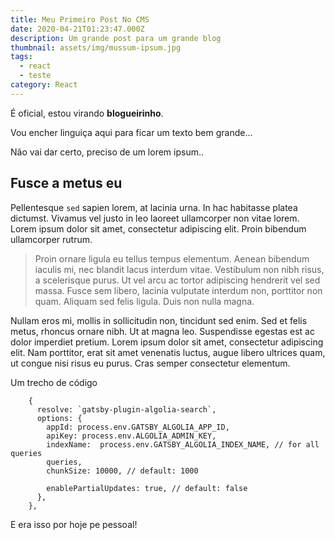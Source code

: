 ```yaml
---
title: Meu Primeiro Post No CMS
date: 2020-04-21T01:23:47.000Z
description: Um grande post para um grande blog
thumbnail: assets/img/mussum-ipsum.jpg
tags:
  - react
  - teste
category: React
---
```

É oficial, estou virando **blogueirinho**.

Vou encher linguiça aqui para ficar um texto bem grande...

Não vai dar certo, preciso de um lorem ipsum..

## Fusce a metus eu

Pellentesque `sed` sapien lorem, at lacinia urna. In hac habitasse platea dictumst. Vivamus vel justo in leo laoreet ullamcorper non vitae lorem. Lorem ipsum dolor sit amet, consectetur adipiscing elit. Proin bibendum ullamcorper rutrum.

> Proin ornare ligula eu tellus tempus elementum. Aenean bibendum iaculis mi, nec blandit lacus interdum vitae. Vestibulum non nibh risus, a scelerisque purus. Ut vel arcu ac tortor adipiscing hendrerit vel sed massa. Fusce sem libero, lacinia vulputate interdum non, porttitor non quam. Aliquam sed felis ligula. Duis non nulla magna.

Nullam eros mi, mollis in sollicitudin non, tincidunt sed enim. Sed et felis metus, rhoncus ornare nibh. Ut at magna leo. Suspendisse egestas est ac dolor imperdiet pretium. Lorem ipsum dolor sit amet, consectetur adipiscing elit. Nam porttitor, erat sit amet venenatis luctus, augue libero ultrices quam, ut congue nisi risus eu purus. Cras semper consectetur elementum.



Um trecho de código

```
    {
      resolve: `gatsby-plugin-algolia-search`,
      options: {
        appId: process.env.GATSBY_ALGOLIA_APP_ID,
        apiKey: process.env.ALGOLIA_ADMIN_KEY,
        indexName:  process.env.GATSBY_ALGOLIA_INDEX_NAME, // for all queries
        queries,
        chunkSize: 10000, // default: 1000

        enablePartialUpdates: true, // default: false
      },
    },
```

E era isso por hoje pe pessoal!